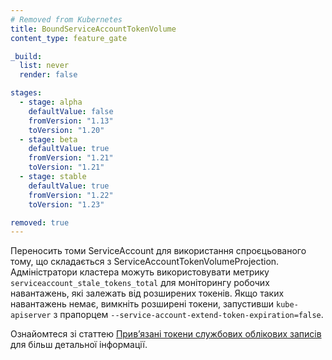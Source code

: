 ```yaml
---
# Removed from Kubernetes
title: BoundServiceAccountTokenVolume
content_type: feature_gate

_build:
  list: never
  render: false

stages:
  - stage: alpha 
    defaultValue: false
    fromVersion: "1.13"
    toVersion: "1.20"
  - stage: beta 
    defaultValue: true
    fromVersion: "1.21"
    toVersion: "1.21"    
  - stage: stable
    defaultValue: true
    fromVersion: "1.22"
    toVersion: "1.23"    

removed: true
---
```

Переносить томи ServiceAccount для використання спроєцьованого тому, що складається з ServiceAccountTokenVolumeProjection. Адміністратори кластера можуть використовувати метрику `serviceaccount_stale_tokens_total` для моніторингу робочих навантажень, які залежать від розширених токенів. Якщо таких навантажень немає, вимкніть розширені токени, запустивши `kube-apiserver` з прапорцем `--service-account-extend-token-expiration=false`.

Ознайомтеся зі статтею [Привʼязані токени службових облікових записів](https://github.com/kubernetes/enhancements/blob/master/keps/sig-auth/1205-bound-service-account-tokens/README.md) для більш детальної інформації.
